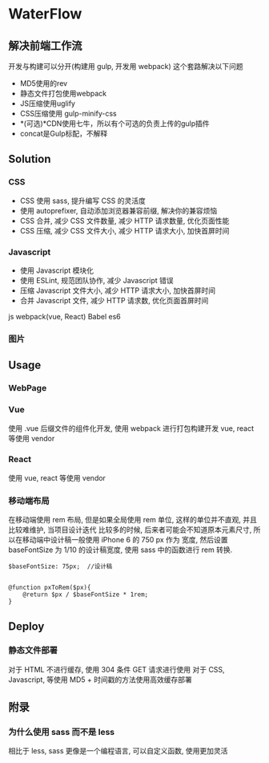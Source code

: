 # WaterFlow 

## 解决前端工作流

开发与构建可以分开(构建用 gulp, 开发用 webpack)
这个套路解决以下问题
* MD5使用的rev
* 静态文件打包使用webpack
* JS压缩使用uglify
* CSS压缩使用 gulp-minify-css
* *(可选)*CDN使用七牛，所以有个可选的负责上传的gulp插件
* concat是Gulp标配，不解释

## Solution
### CSS
* CSS 使用 sass, 提升编写 CSS 的灵活度
* 使用 autoprefixer, 自动添加浏览器兼容前缀, 解决你的兼容烦恼
* CSS 合并, 减少 CSS 文件数量, 减少 HTTP 请求数量, 优化页面性能
* CSS 压缩, 减少 CSS 文件大小, 减少 HTTP 请求大小, 加快首屏时间

### Javascript
* 使用 Javascript 模块化
* 使用 ESLint, 规范团队协作, 减少 Javascript 错误
* 压缩 Javascript 文件大小,  减少 HTTP 请求大小, 加快首屏时间
* 合并 Javascript 文件, 减少 HTTP 请求数, 优化页面首屏时间

js  webpack(vue, React)
Babel es6

### 图片


## Usage
### WebPage


### Vue
使用 .vue 后缀文件的组件化开发, 使用 webpack 进行打包构建开发
vue, react 等使用 vendor

### React
使用 
vue, react 等使用 vendor

### 移动端布局
在移动端使用 rem 布局, 但是如果全局使用 rem 单位, 这样的单位并不直观, 并且比较难维护, 当项目设计迭代
比较多的时候, 后来者可能会不知道原本元素尺寸, 所以在移动端中设计稿一般使用 iPhone 6 的 750 px 作为
宽度, 然后设置 baseFontSize 为 1/10 的设计稿宽度, 使用 sass 中的函数进行 rem 转换.

```
$baseFontSize: 75px;  //设计稿


@function pxToRem($px){
	@return $px / $baseFontSize * 1rem;
}
```

## Deploy
### 静态文件部署
对于 HTML 不进行缓存, 使用 304 条件 GET 请求进行使用
对于 CSS, Javascript, 等使用 MD5 + 时间戳的方法使用高效缓存部署

## 附录
### 为什么使用 sass 而不是 less
相比于 less, sass 更像是一个编程语言, 可以自定义函数, 使用更加灵活












